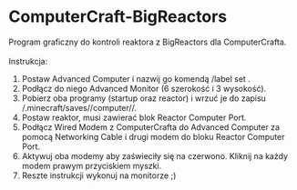 # ComputerCraft-BigReactors
Program graficzny do kontroli reaktora z BigReactors dla ComputerCrafta.
<br />
<br />
Instrukcja:<br />
1) Postaw Advanced Computer i nazwij go komendą /label set <nazwa>.<br />
2) Podłącz do niego Advanced Monitor (6 szerokość i 3 wysokość).<br />
3) Pobierz oba programy (startup oraz reactor) i wrzuć je do zapisu /.minecraft/saves/<NAZWA>/computer/<ID>/.<br />
4) Postaw reaktor, musi zawierać blok Reactor Computer Port.<br />
5) Podłącz Wired Modem z ComputerCrafta do Advanced Computer za pomocą Networking Cable i drugi modem do bloku Reactor Computer Port.<br />
6) Aktywuj oba modemy aby zaświeciły się na czerwono. Kliknij na każdy modem prawym przyciskiem myszki.<br />
7) Reszte instrukcji wykonuj na monitorze ;)<br />
